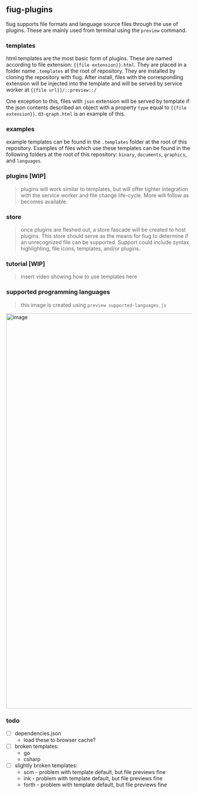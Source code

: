 ## fiug-plugins

fiug supports file formats and language source files through the use of plugins.  These are mainly used from terminal using the `preview` command.


### templates

html templates are the most basic form of plugins.  These are named according to file extension: `{{file extension}}.html`.
They are placed in a folder name `.templates` at the root of repository.  They are installed by cloning the repository with fiug.
After install, files with the corresponding extension will be injected into the template and will be served by service worker at `{{file url}}/::preview::/`

One exception to this, files with `json` extension will be served by template if the json contents described an object with a property `type` equal to `{{file extension}}`.
`d3-graph.html` is an example of this.

### examples

example templates can be found in the `.templates` folder at the root of this repository.
Examples of files which use these templates can be found in the following folders at the root of this repository: `binary`, `documents`, `graphics`, and `languages`.


### plugins \[WIP\]

> plugins will work similar to templates, but will offer tighter integration with the service worker and file change life-cycle.  More will follow as becomes available.

### store

> once plugins are fleshed out, a store fascade will be created to host plugins.  This store should serve as the means for fiug to determine if an unrecognized file can be supported.  Support could include syntax highlighting, file icons, templates, and/or plugins.

### tutorial \[WIP\]

> insert video showing how to use templates here

### supported programming languages

> this image is created using `preview supported-languages.js`

<img width="864" height="1070" alt="image" src="https://github.com/fiugd/plugins/assets/93937172/82e251c0-b5ab-42c4-905d-3d6092a1036f">

### todo

- [ ] dependencies.json
	- load these to browser cache?
- [ ] broken templates:
	- go
	- csharp
- [ ] slightly broken templates:
	- scm - problem with template default, but file previews fine
	- ink - problem with template default, but file previews fine
	- forth - problem with template default, but file previews fine
